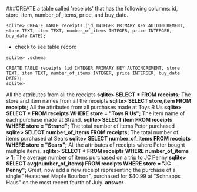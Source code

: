###CREATE a table called 'receipts' that has the following columns: id, store, item, number_of_items, price, and buy_date.

```sqlite> CREATE TABLE receipts (id INTEGER PRIMARY KEY AUTOINCREMENT, store TEXT, item TEXT, number_of_items INTEGER, price INTERGER, buy_date DATE); ```

* check to see table record 

```
sqlite> .schema 

CREATE TABLE receipts (id INTEGER PRIMARY KEY AUTOINCREMENT, store TEXT, item TEXT, number_of_items INTEGER, price INTERGER, buy_date DATE);
sqlite> 
```

All the attributes from all the receipts
**sqlite> SELECT * FROM receipts;**
The store and item names from all the receipts
**sqlite> SELECT store,item FROM receipts;**
All the attributes from all purchases made at Toys R Us
**sqlite> SELECT * FROM receipts WHERE store = "Toys R Us";**
The item name of each purchase made at Strand.
**sqlite> SELECT item FROM receipts WHERE store = "Strand";**
The total number of items Peter purchased
**sqlite> SELECT number_of_items FROM receipts;**
The total number of items purchased at Sears
**sqlite> SELECT number_of_items FROM receipts WHERE store = "Sears";**
All the attributes of receipts where Peter bought multiple items.
**sqlite> SELECT * FROM receipts WHERE number_of_items > 1;**
The average number of items purchased on a trip to JC Penny
**sqlite> SELECT avg(number_of_items) FROM receipts WHERE store = "JC Penny";**
Great, now add a new receipt representing the purchase of a single "Heatstreet Maple Bourbon", purchased for $40.99 at "Schnapps Haus" on the most recent fourth of July.
**answer**
